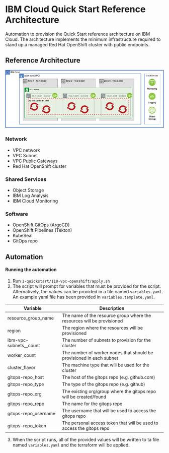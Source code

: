 # IBM Cloud Quick Start Reference Architecture

Automation to provision the Quick Start reference architecture on IBM Cloud. The architecture implements the minimum infrastructure required to stand up a managed Red Hat OpenShift cluster with public endpoints.

## Reference Architecture

![QuickStart](architecture.png)

### Network

- VPC network
- VPC Subnet
- VPC Public Gateways
- Red Hat OpenShift cluster

### Shared Services

- Object Storage
- IBM Log Analysis
- IBM Cloud Monitoring

### Software

- OpenShift GitOps (ArgoCD)
- OpenShift Pipelines (Tekton)
- KubeSeal
- GitOps repo

## Automation

#### Running the automation

1. Run `1-quickstart/110-vpc-openshift/apply.sh`
2. The script will prompt for variables that must be provided for the script. Alternatively, the values can be provided in a file named `variables.yaml`. An example yaml file has been provided in `variables.template.yaml`.

| Variable               | Description                                                            |
|------------------------|------------------------------------------------------------------------|
| resource_group_name    | The name of the resource group where the resources will be provisioned |
| region                 | The region where the resources will be provisioned                     |
| ibm-vpc-subnets__count | The number of subnets to provision for the cluster                     |
| worker_count           | The number of worker nodes that should be provisioned in each subnet   |
| cluster_flavor         | The machine type that will be used for the cluster                     |
| gitops-repo_host       | The host of the gitops repo (e.g. github.com)                          |
| gitops-repo_type       | The type of the gitops repo (e.g. github)                              |
| gitops-repo_org        | The existing org/group where the gitops repo will be created/found     |
| gitops-repo_repo       | The name for the gitops repo                                           |
| gitops-repo_username   | The username that will be used to access the gitops repo               |
| gitops-repo_token      | The personal access token that will be used to access the gitops repo  |

3. When the script runs, all of the provided values will be written to ta file named `variables.yaml` and the terraform will be applied.

